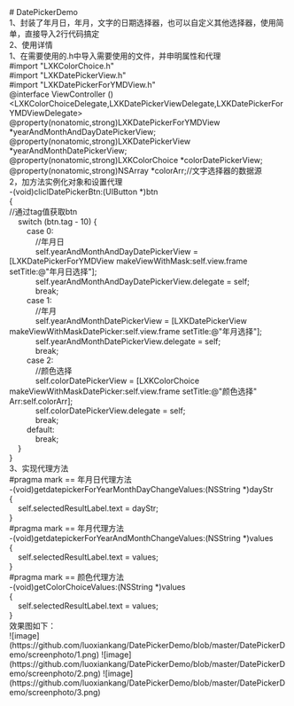 
<div># DatePickerDemo</div>
<div>1、封装了年月日，年月，文字的日期选择器，也可以自定义其他选择器，使用简单，直接导入2行代码搞定</div>
<div>2、使用详情 &nbsp; &nbsp; &nbsp; &nbsp; &nbsp; &nbsp; &nbsp; &nbsp; &nbsp; &nbsp; &nbsp; &nbsp; &nbsp; &nbsp; &nbsp;</div>
<div>1、在需要使用的.h中导入需要使用的文件，并申明属性和代理 &nbsp; &nbsp; &nbsp; &nbsp; &nbsp; &nbsp; &nbsp; &nbsp; &nbsp; &nbsp; &nbsp; &nbsp; &nbsp;&nbsp;</div>
<div>#import "LXKColorChoice.h" &nbsp; &nbsp; &nbsp; &nbsp; &nbsp; &nbsp; &nbsp; &nbsp; &nbsp; &nbsp; &nbsp; &nbsp; &nbsp; &nbsp; &nbsp; &nbsp; &nbsp; &nbsp;&nbsp;</div>
<div>#import "LXKDatePickerView.h" &nbsp; &nbsp; &nbsp; &nbsp; &nbsp; &nbsp; &nbsp; &nbsp; &nbsp; &nbsp; &nbsp; &nbsp; &nbsp; &nbsp; &nbsp; &nbsp; &nbsp; &nbsp; &nbsp; &nbsp; &nbsp;&nbsp;</div>
<div>#import "LXKDatePickerForYMDView.h" &nbsp; &nbsp; &nbsp; &nbsp; &nbsp; &nbsp; &nbsp; &nbsp; &nbsp; &nbsp; &nbsp; &nbsp; &nbsp; &nbsp; &nbsp; &nbsp; &nbsp; &nbsp; &nbsp; &nbsp; &nbsp; &nbsp;&nbsp;</div>
<div>@interface ViewController ()&lt;LXKColorChoiceDelegate,LXKDatePickerViewDelegate,LXKDatePickerForYMDViewDelegate&gt;</div>
<div>@property(nonatomic,strong)LXKDatePickerForYMDView *yearAndMonthAndDayDatePickerView;</div>
<div>@property(nonatomic,strong)LXKDatePickerView *yearAndMonthDatePickerView;</div>
<div>@property(nonatomic,strong)LXKColorChoice *colorDatePickerView;</div>
<div>@property(nonatomic,strong)NSArray *colorArr;//文字选择器的数据源</div>
<div>2，加方法实例化对象和设置代理</div>
<div>-(void)cliclDatePickerBtn:(UIButton *)btn</div>
<div>{</div>
<div>//通过tag值获取btn</div>
<div>&nbsp; &nbsp; switch (btn.tag - 10) {</div>
<div>&nbsp; &nbsp; &nbsp; &nbsp; case 0:</div>
<div>&nbsp; &nbsp; &nbsp; &nbsp; &nbsp; &nbsp; //年月日</div>
<div>&nbsp; &nbsp; &nbsp; &nbsp; &nbsp; &nbsp; self.yearAndMonthAndDayDatePickerView = [LXKDatePickerForYMDView makeViewWithMask:self.view.frame setTitle:@"年月日选择"];</div>
<div>&nbsp; &nbsp; &nbsp; &nbsp; &nbsp; &nbsp; self.yearAndMonthAndDayDatePickerView.delegate = self;</div>
<div>&nbsp; &nbsp; &nbsp; &nbsp; &nbsp; &nbsp; break;</div>
<div>&nbsp; &nbsp; &nbsp; &nbsp; case 1:</div>
<div>&nbsp; &nbsp; &nbsp; &nbsp; &nbsp; &nbsp; //年月</div>
<div>&nbsp; &nbsp; &nbsp; &nbsp; &nbsp; &nbsp; self.yearAndMonthDatePickerView = [LXKDatePickerView makeViewWithMaskDatePicker:self.view.frame setTitle:@"年月选择"];</div>
<div>&nbsp; &nbsp; &nbsp; &nbsp; &nbsp; &nbsp; self.yearAndMonthDatePickerView.delegate = self;</div>
<div>&nbsp; &nbsp; &nbsp; &nbsp; &nbsp; &nbsp; break;</div>
<div>&nbsp; &nbsp; &nbsp; &nbsp; case 2:</div>
<div>&nbsp; &nbsp; &nbsp; &nbsp; &nbsp; &nbsp; //颜色选择</div>
<div>&nbsp; &nbsp; &nbsp; &nbsp; &nbsp; &nbsp; self.colorDatePickerView = [LXKColorChoice makeViewWithMaskDatePicker:self.view.frame setTitle:@"颜色选择" Arr:self.colorArr];</div>
<div>&nbsp; &nbsp; &nbsp; &nbsp; &nbsp; &nbsp; self.colorDatePickerView.delegate = self;</div>
<div>&nbsp; &nbsp; &nbsp; &nbsp; &nbsp; &nbsp; break;</div>
<div>&nbsp; &nbsp; &nbsp; &nbsp; default:</div>
<div>&nbsp; &nbsp; &nbsp; &nbsp; &nbsp; &nbsp; break;</div>
<div>&nbsp; &nbsp; }</div>
<div>}</div>
<div>3、实现代理方法</div>
<div>#pragma mark == 年月日代理方法</div>
<div>-(void)getdatepickerForYearMonthDayChangeValues:(NSString *)dayStr</div>
<div>{</div>
<div>&nbsp; &nbsp; self.selectedResultLabel.text = dayStr;</div>
<div>}</div>
<div>#pragma mark == 年月代理方法</div>
<div>-(void)getdatepickerForYearAndMonthChangeValues:(NSString *)values</div>
<div>{</div>
<div>&nbsp; &nbsp; self.selectedResultLabel.text = values;</div>
<div>}</div>
<div>#pragma mark == 颜色代理方法</div>
<div>-(void)getColorChoiceValues:(NSString *)values</div>
<div>{</div>
<div>&nbsp; &nbsp; self.selectedResultLabel.text = values;</div>
<div>}</div>
<div>效果图如下：</div>
![image](https://github.com/luoxiankang/DatePickerDemo/blob/master/DatePickerDemo/screenphoto/1.png)
![image](https://github.com/luoxiankang/DatePickerDemo/blob/master/DatePickerDemo/screenphoto/2.png)
![image](https://github.com/luoxiankang/DatePickerDemo/blob/master/DatePickerDemo/screenphoto/3.png)
<div><br></div>
